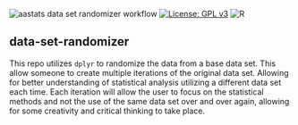 ![aastats data set randomizer workflow](https://github.com/gonzalezben81/data-set-randomizer/actions/workflows/aastats-data-set-randomizer.yml/badge.svg)
[![License: GPL v3](https://img.shields.io/badge/License-GPLv3-blue.svg)](https://www.gnu.org/licenses/gpl-3.0)
![R](https://img.shields.io/badge/r-%23276DC3.svg?style=for-the-badge&logo=r&logoColor=white)

## data-set-randomizer

This repo utilizes `dplyr` to randomize the data from a base data set. This allow someone to create multiple iterations of the original data set. Allowing for better understanding of statistical analysis utilizing a different data set each time. Each iteration will allow the user to focus on the statistical methods and not the use of the same data set over and over again, allowing for some creativity and critical thinking to take place. 

